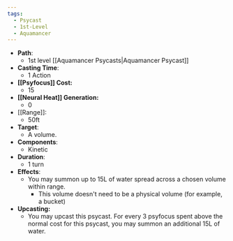 ```yaml
---
tags:
  - Psycast
  - 1st-Level
  - Aquamancer
---
```

- **Path**:
	- 1st level [[Aquamancer Psycasts|Aquamancer Psycast]]
- **Casting Time**:
	- 1 Action
- **[[Psyfocus]] Cost:**
	- 15
- **[[Neural Heat]] Generation:**
	- 0
- [[Range]]:
	- 50ft
- **Target**:
	- A volume.
- **Components**:
	- Kinetic
- **Duration**:
	- 1 turn
- **Effects**:
	- You may summon up to 15L of water spread across a chosen volume within range.
		- This volume doesn't need to be a physical volume (for example, a bucket)
- **Upcasting:**
	- You may upcast this psycast. For every 3 psyfocus spent above the normal cost for this psycast, you may summon an additional 15L of water.
